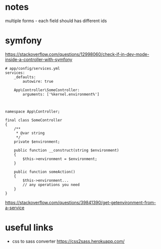 # notes

multiple forms - each field should has different ids


# symfony

https://stackoverflow.com/questions/12998060/check-if-in-dev-mode-inside-a-controller-with-symfony

```
# app/config/services.yml
services:
    _defaults:
        autowire: true

    App\Controller\SomeController:
        arguments: ['%kernel.environment%']
        
        
        
namespace App\Controller;

final class SomeController
{
    /**
     * @var string
     */
    private $environment;

    public function __construct(string $environment)
    {
        $this->environment = $environment;
    }

    public function someAction()
    {
        $this->environment...
        // any operations you need
    }
}        
```


https://stackoverflow.com/questions/39841390/get-getenvironment-from-a-service


# useful links

- css to sass converter https://css2sass.herokuapp.com/
